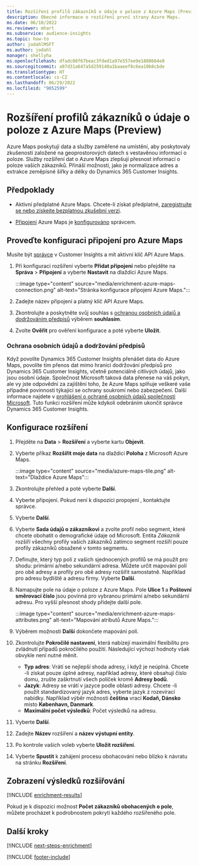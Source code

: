 ```yaml
---
title: Rozšíření profilů zákazníků o údaje o poloze z Azure Maps (Preview)
description: Obecné informace o rozšíření první strany Azure Maps.
ms.date: 06/10/2022
ms.reviewer: mhart
ms.subservice: audience-insights
ms.topic: how-to
author: jodahlMSFT
ms.author: jodahl
manager: shellyha
ms.openlocfilehash: dfadc08f67beac3fded1a97e557ee9e1880664e0
ms.sourcegitcommit: a97d31a647a5d259140a1baaeef8c6ea10b8cbde
ms.translationtype: HT
ms.contentlocale: cs-CZ
ms.lasthandoff: 06/29/2022
ms.locfileid: "9052599"
---
```

# <a name="enrich-customer-profiles-with-location-data-from-azure-maps-preview"></a>Rozšíření profilů zákazníků o údaje o poloze z Azure Maps (Preview)

Azure Maps poskytují data a služby zaměřené na umístění, aby poskytovaly zkušenosti založené na geoprostorových datech s vestavěnou informací o poloze. Služby rozšíření dat o Azure Maps zlepšují přesnost informací o poloze vašich zákazníků. Přináší možnosti, jako je normalizace adres a extrakce zeměpisné šířky a délky do Dynamics 365 Customer Insights.

## <a name="prerequisites"></a>Předpoklady

- Aktivní předplatné Azure Maps. Chcete-li získat předplatné, [zaregistrujte se nebo získejte bezplatnou zkušební verzi](https://azure.microsoft.com/services/azure-maps/).

- [Připojení](connections.md) Azure Maps je [konfigurováno](#configure-the-connection-for-azure-maps) správcem.

## <a name="configure-the-connection-for-azure-maps"></a>Proveďte konfiguraci připojení pro Azure Maps

Musíte být [správce](permissions.md#admin) v Customer Insights a mít aktivní klíč API Azure Maps.

1. Při konfiguraci rozšíření vyberte **Přidat připojení** nebo přejděte na **Správa** > **Připojení** a vyberte **Nastavit** na dlaždici Azure Maps.

   :::image type="content" source="media/enrichment-azure-maps-connection.png" alt-text="Stránka konfigurace připojení Azure Maps.":::

1. Zadejte název připojení a platný klíč API Azure Maps.

1. Zkontrolujte a poskytněte svůj souhlas s [ochranou osobních údajů a dodržováním předpisů](#data-privacy-and-compliance) výběrem **souhlasím**.

1. Zvolte **Ověřit** pro ověření konfigurace a poté vyberte **Uložit**.

### <a name="data-privacy-and-compliance"></a>Ochrana osobních údajů a dodržování předpisů

Když povolíte Dynamics 365 Customer Insights přenášet data do Azure Maps, povolíte tím přenos dat mimo hranici dodržování předpisů pro Dynamics 365 Customer Insights, včetně potenciálně citlivých údajů, jako jsou osobní údaje. Společnost Microsoft taková data přenese na váš pokyn, ale vy jste odpovědní za zajištění toho, že Azure Maps splňuje veškeré vaše případné povinnosti týkající se ochrany soukromí nebo zabezpečení. Další informace najdete v [prohlášení o ochraně osobních údajů společnosti Microsoft](https://go.microsoft.com/fwlink/?linkid=396732).
Tuto funkci rozšíření může kdykoli odebráním ukončit správce Dynamics 365 Customer Insights.

## <a name="configure-the-enrichment"></a>Konfigurace rozšíření

1. Přejděte na **Data** > **Rozšíření** a vyberte kartu **Objevit**.

1. Vyberte příkaz **Rozšířit moje data** na dlaždici **Poloha** z Microsoft Azure Maps.

   :::image type="content" source="media/azure-maps-tile.png" alt-text="Dlaždice Azure Maps":::

1. Zkontrolujte přehled a poté vyberte **Další**.

1. Vyberte připojení. Pokud není k dispozici propojení , kontaktujte správce.

1. Vyberte **Další**.

1. Vyberte **Sada údajů o zákazníkovi** a zvolte profil nebo segment, které chcete obohatit o demografické údaje od Microsoft. Entita *Zákazník* rozšíří všechny profily vašich zákazníků zatímco segment rozšíří pouze profily zákazníků obsažené v tomto segmentu.

1. Definujte, který typ polí z vašich sjednocených profilů se má použít pro shodu: primární a/nebo sekundární adresa. Můžete určit mapování polí pro obě adresy a profily pro obě adresy rozšířit samostatně. Například pro adresu bydliště a adresu firmy. Vyberte **Další**.

1. Namapujte pole na údaje o poloze z Azure Maps. Pole **Ulice 1** a **Poštovní směrovací číslo** jsou povinná pro vybranou primární a/nebo sekundární adresu. Pro vyšší přesnost shody přidejte další pole.

   :::image type="content" source="media/enrichment-azure-maps-attributes.png" alt-text="Mapování atributů Azure Maps.":::

1. Výběrem možnosti **Další** dokončete mapování polí.

1. Zkontrolujte **Pokročilé nastavení**, která nabízejí maximální flexibilitu pro zvládnutí případů pokročilého použití. Následující výchozí hodnoty však obvykle není nutné měnit.

   - **Typ adres**: Vrátí se nejlepší shoda adresy, i když je neúplná. Chcete -li získat pouze úplné adresy, například adresy, které obsahují číslo domu, zrušte zaškrtnutí všech políček kromě **Adresy bodů**.
   - **Jazyk**: Adresy se vrátí v jazyce podle oblasti adresy. Chcete -li použít standardizovaný jazyk adres, vyberte jazyk z rozevírací nabídky. Například výběr možnosti **čeština** vrací **Kodaň, Dánsko** místo **København, Danmark**.
   - **Maximální počet výsledků**: Počet výsledků na adresu.

1. Vyberte **Další**.

1. Zadejte **Název** rozšíření a **název výstupní entity**.

1. Po kontrole vašich voleb vyberte **Uložit rozšíření**.

1. Vyberte **Spustit** k zahájení procesu obohacování nebo blízko k návratu na stránku **Rozšíření**.

## <a name="view-enrichment-results"></a>Zobrazení výsledků rozšiřování

[!INCLUDE [enrichment-results](includes/enrichment-results.md)]

Pokud je k dispozici možnost **Počet zákazníků obohacených o pole**, můžete procházet k podrobnostem pokrytí každého rozšířeného pole.

## <a name="next-steps"></a>Další kroky

[!INCLUDE [next-steps-enrichment](includes/next-steps-enrichment.md)]

[!INCLUDE [footer-include](includes/footer-banner.md)]
